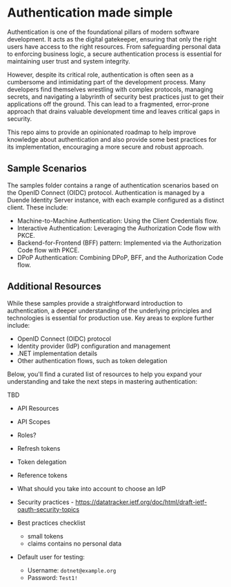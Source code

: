 # Authentication made simple
Authentication is one of the foundational pillars of modern software development. It acts as the digital gatekeeper, ensuring that only the right users have access to the right resources. From safeguarding personal data to enforcing business logic, a secure authentication process is essential for maintaining user trust and system integrity.

However, despite its critical role, authentication is often seen as a cumbersome and intimidating part of the development process. Many developers find themselves wrestling with complex protocols, managing secrets, and navigating a labyrinth of security best practices just to get their applications off the ground. This can lead to a fragmented, error-prone approach that drains valuable development time and leaves critical gaps in security.

This repo aims to provide an opinionated roadmap to help improve knowledge about authentication and also provide some best practices for its implementation, encouraging a more secure and robust approach.

## Sample Scenarios
The samples folder contains a range of authentication scenarios based on the OpenID Connect (OIDC) protocol. Authentication is managed by a Duende Identity Server instance, with each example configured as a distinct client. These include:
- Machine-to-Machine Authentication: Using the Client Credentials flow.
- Interactive Authentication: Leveraging the Authorization Code flow with PKCE.
- Backend-for-Frontend (BFF) pattern: Implemented via the Authorization Code flow with PKCE.
- DPoP Authentication: Combining DPoP, BFF, and the Authorization Code flow.

## Additional Resources
While these samples provide a straightforward introduction to authentication, a deeper understanding of the underlying principles and technologies is essential for production use. Key areas to explore further include:
- OpenID Connect (OIDC) protocol
- Identity provider (IdP) configuration and management
- .NET implementation details
- Other authentication flows, such as token delegation

Below, you'll find a curated list of resources to help you expand your understanding and take the next steps in mastering authentication:

TBD
- API Resources
- API Scopes 
- Roles?
- Refresh tokens
- Token delegation
- Reference tokens
- What should you take into account to choose an IdP
- Security practices - https://datatracker.ietf.org/doc/html/draft-ietf-oauth-security-topics
- Best practices checklist
  - small tokens
  - claims contains no personal data
  

- Default user for testing:
  - Username: `dotnet@example.org`
  - Password: `Test1!`